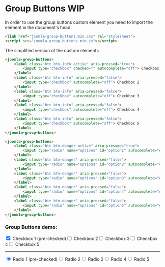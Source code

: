 # Group Buttons WIP

In order to use the group buttons custom element you need to import the element in the document's head:
```html
<link href="joomla-group-buttons.min.css" rel="stylesheet">
<script src="joomla-group-buttons.min.js"></script>
```

The simplified version of the custom elements
```html
<joomla-group-buttons>
	<label class="btn btn-info active" aria-pressed="true">
		<input type="checkbox" checked="" autocomplete="off"> Checkbox 1 (pre-checked)
	</label>
	<label class="btn btn-info" aria-pressed="false">
		<input type="checkbox" autocomplete="off"> Checkbox 2
	</label>
	<label class="btn btn-info" aria-pressed="false">
		<input type="checkbox" autocomplete="off"> Checkbox 3
	</label>
	<label class="btn btn-info" aria-pressed="false">
		<input type="checkbox" autocomplete="off"> Checkbox 4
	</label>
	<label class="btn btn-info" aria-pressed="false">
		<input type="checkbox" autocomplete="off"> Checkbox 5
	</label>
</joomla-group-buttons>

<joomla-group-buttons>
	<label class="btn btn-danger active" aria-pressed="true">
		<input type="radio" name="options" id="option1" autocomplete="off" checked=""> Radio 1 (pre-checked)
	</label>
	<label class="btn btn-danger" aria-pressed="false">
		<input type="radio" name="options" id="option2" autocomplete="off"> Radio 2
	</label>
	<label class="btn btn-danger" aria-pressed="false">
		<input type="radio" name="options" id="option3" autocomplete="off"> Radio 3
	</label>
	<label class="btn btn-danger" aria-pressed="false">
		<input type="radio" name="options" id="option4" autocomplete="off"> Radio 4
	</label>
	<label class="btn btn-danger" aria-pressed="false">
		<input type="radio" name="options" id="option5" autocomplete="off"> Radio 5
	</label>
</joomla-group-buttons>
```

### Group Buttons demo:
<joomla-group-buttons><label class="btn btn-info active" aria-pressed="true"><input type="checkbox" checked="" autocomplete="off"> Checkbox 1 (pre-checked)</label><label class="btn btn-info" aria-pressed="false"><input type="checkbox" autocomplete="off"> Checkbox 2</label><label class="btn btn-info" aria-pressed="false"><input type="checkbox" autocomplete="off"> Checkbox 3</label><label class="btn btn-info" aria-pressed="false"><input type="checkbox" autocomplete="off"> Checkbox 4</label><label class="btn btn-info" aria-pressed="false"><input type="checkbox" autocomplete="off"> Checkbox 5</label></joomla-group-buttons>

<hr>

<joomla-group-buttons><label class="btn btn-danger active" aria-pressed="true"><input type="radio" name="options" id="option1" autocomplete="off" checked=""> Radio 1 (pre-checked)</label><label class="btn btn-danger" aria-pressed="false"><input type="radio" name="options" id="option2" autocomplete="off"> Radio 2</label><label class="btn btn-danger" aria-pressed="false"><input type="radio" name="options" id="option3" autocomplete="off"> Radio 3</label><label class="btn btn-danger" aria-pressed="false"><input type="radio" name="options" id="option4" autocomplete="off"> Radio 4</label><label class="btn btn-danger" aria-pressed="false"><input type="radio" name="options" id="option5" autocomplete="off"> Radio 5</label></joomla-group-buttons>
